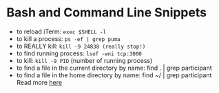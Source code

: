 # Bash and Command Line Snippets

- to reload iTerm: `exec $SHELL -l`
- to kill a process:  `ps -ef | grep puma`
- to REALLY kill:  `kill -9 24838 (really stop!)`
- to find running process: `lsof -wni tcp:3000`
- to kill: `kill -9 PID` (number of running process)
- to find a file in the current directory by name: find . | grep participant
- to find a file in the home directory by name: find ~/ | grep participant Read more [here](http://askubuntu.com/questions/144698/find-a-file-using-the-terminal)
